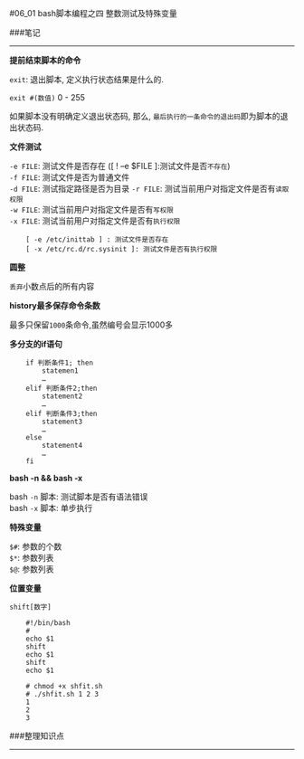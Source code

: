 #06_01 bash脚本编程之四 整数测试及特殊变量

###笔记

---

**提前结束脚本的命令**

`exit`: 退出脚本, 定义执行状态结果是什么的.

`exit #(数值)` 0 - 255

如果脚本没有明确定义退出状态码, 那么, `最后执行的一条命令的退出码`即为脚本的退出状态码.

**文件测试**

`-e FILE`: 测试文件是否存在 ([ ! –e $FILE ]:测试文件是否`不存在`)  
`-f FILE`: 测试文件是否为普通文件  
`-d FILE`: 测试指定路径是否为目录
`-r FILE`: 测试当前用户对指定文件是否有`读取权限`  
`-w FILE`: 测试当前用户对指定文件是否有`写权限`  
`-x FILE`: 测试当前用户对指定文件是否有`执行权限`

		[ -e /etc/inittab ] : 测试文件是否存在		[ -x /etc/rc.d/rc.sysinit ]: 测试文件是否有执行权限  
**圆整**

`丢弃`小数点后的所有内容

**history最多保存命令条数**

最多只保留`1000`条命令,虽然编号会显示1000多

**多分支的if语句**

		if 判断条件1; then			statemen1			…		elif 判断条件2;then			statement2			…		elif 判断条件3;then			statement3			…		else			statement4			…		fi

**bash -n && bash -x**

bash `-n` 脚本: 测试脚本是否有语法错误  
bash `-x` 脚本: 单步执行

**特殊变量**

`$#`: 参数的个数  
`$*`: 参数列表  
`$@`: 参数列表

**位置变量**

`shift[数字]`

		#!/bin/bash
		#
		echo $1
		shift
		echo $1
		shift
		echo $1
		
		# chmod +x shfit.sh
		# ./shfit.sh 1 2 3
		1
		2
		3

###整理知识点

---